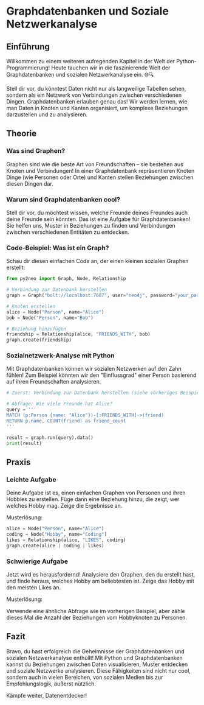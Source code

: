 # Graphdatenbanken und Soziale Netzwerkanalyse

## Einführung

Willkommen zu einem weiteren aufregenden Kapitel in der Welt der Python-Programmierung! Heute tauchen wir in die faszinierende Welt der Graphdatenbanken und sozialen Netzwerkanalyse ein. 🌐🔍

Stell dir vor, du könntest Daten nicht nur als langweilige Tabellen sehen, sondern als ein Netzwerk von Verbindungen zwischen verschiedenen Dingen. Graphdatenbanken erlauben genau das! Wir werden lernen, wie man Daten in Knoten und Kanten organisiert, um komplexe Beziehungen darzustellen und zu analysieren.

## Theorie

### Was sind Graphen?

Graphen sind wie die beste Art von Freundschaften – sie bestehen aus Knoten und Verbindungen! In einer Graphdatenbank repräsentieren Knoten Dinge (wie Personen oder Orte) und Kanten stellen Beziehungen zwischen diesen Dingen dar.

### Warum sind Graphdatenbanken cool?

Stell dir vor, du möchtest wissen, welche Freunde deines Freundes auch deine Freunde sein könnten. Das ist eine Aufgabe für Graphdatenbanken! Sie helfen uns, Muster in Beziehungen zu finden und Verbindungen zwischen verschiedenen Entitäten zu entdecken.

### Code-Beispiel: Was ist ein Graph?

Schau dir diesen einfachen Code an, der einen kleinen sozialen Graphen erstellt:

```python
from py2neo import Graph, Node, Relationship

# Verbindung zur Datenbank herstellen
graph = Graph("bolt://localhost:7687", user="neo4j", password="your_password")

# Knoten erstellen
alice = Node("Person", name="Alice")
bob = Node("Person", name="Bob")

# Beziehung hinzufügen
friendship = Relationship(alice, "FRIENDS_WITH", bob)
graph.create(friendship)
```

### Sozialnetzwerk-Analyse mit Python

Mit Graphdatenbanken können wir sozialen Netzwerken auf den Zahn fühlen! Zum Beispiel könnten wir den "Einflussgrad" einer Person basierend auf ihren Freundschaften analysieren.

```python
# Zuerst: Verbindung zur Datenbank herstellen (siehe vorheriges Beispiel)

# Abfrage: Wie viele Freunde hat Alice?
query = '''
MATCH (p:Person {name: "Alice"})-[:FRIENDS_WITH]->(friend)
RETURN p.name, COUNT(friend) as friend_count
'''

result = graph.run(query).data()
print(result)
```

## Praxis

### Leichte Aufgabe

Deine Aufgabe ist es, einen einfachen Graphen von Personen und ihren Hobbies zu erstellen. Füge dann eine Beziehung hinzu, die zeigt, wer welches Hobby mag. Zeige die Ergebnisse an.

Musterlösung:

```python
alice = Node("Person", name="Alice")
coding = Node("Hobby", name="Coding")
likes = Relationship(alice, "LIKES", coding)
graph.create(alice | coding | likes)
```

### Schwierige Aufgabe

Jetzt wird es herausfordernd! Analysiere den Graphen, den du erstellt hast, und finde heraus, welches Hobby am beliebtesten ist. Zeige das Hobby mit den meisten Likes an.

Musterlösung:

Verwende eine ähnliche Abfrage wie im vorherigen Beispiel, aber zähle dieses Mal die Anzahl der Beziehungen vom Hobbyknoten zu Personen.

## Fazit

Bravo, du hast erfolgreich die Geheimnisse der Graphdatenbanken und sozialen Netzwerkanalyse enthüllt! Mit Python und Graphdatenbanken kannst du Beziehungen zwischen Daten visualisieren, Muster entdecken und soziale Netzwerke analysieren. Diese Fähigkeiten sind nicht nur cool, sondern auch in vielen Bereichen, von sozialen Medien bis zur Empfehlungslogik, äußerst nützlich.

Kämpfe weiter, Datenentdecker!
